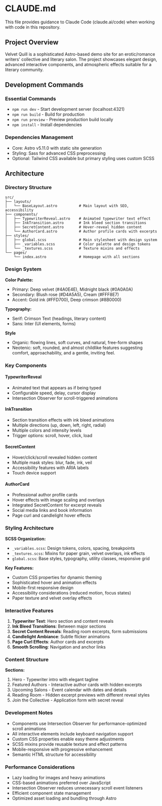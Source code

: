 # CLAUDE.md

This file provides guidance to Claude Code (claude.ai/code) when working with code in this repository.

## Project Overview

Velvet Quill is a sophisticated Astro-based demo site for an erotic/romance writers' collective and literary salon. The project showcases elegant design, advanced interactive components, and atmospheric effects suitable for a literary community.

## Development Commands

### Essential Commands
- `npm run dev` - Start development server (localhost:4321)
- `npm run build` - Build for production
- `npm run preview` - Preview production build locally
- `npm install` - Install dependencies

### Dependencies Management
- Core: Astro v5.11.0 with static site generation
- Styling: Sass for advanced CSS preprocessing
- Optional: Tailwind CSS available but primary styling uses custom SCSS

## Architecture

### Directory Structure
```
src/
├── layouts/
│   └── BaseLayout.astro          # Main layout with SEO, accessibility
├── components/
│   ├── TypewriterReveal.astro    # Animated typewriter text effect
│   ├── InkTransition.astro       # Ink bleed section transitions
│   ├── SecretContent.astro       # Hover-reveal hidden content
│   └── AuthorCard.astro          # Author profile cards with excerpts
├── styles/
│   ├── global.scss               # Main stylesheet with design system
│   ├── _variables.scss           # Color palette and design tokens
│   └── _textures.scss            # Texture mixins and effects
└── pages/
    └── index.astro               # Homepage with all sections
```

### Design System
**Color Palette:**
- Primary: Deep velvet (#4A0E4E), Midnight black (#0A0A0A)
- Secondary: Blush rose (#D4A5A5), Cream (#FFF8E7)
- Accent: Gold ink (#FFD700), Deep crimson (#8B0000)

**Typography:**
- Serif: Crimson Text (headings, literary content)
- Sans: Inter (UI elements, forms)

**Style**
- Organic: flowing lines, soft curves, and natural, free-form shapes
- Neotenic: soft, rounded, and almost childlike features suggesting comfort, approachability, and a gentle, inviting feel.

### Key Components

#### TypewriterReveal
- Animated text that appears as if being typed
- Configurable speed, delay, cursor display
- Intersection Observer for scroll-triggered animations

#### InkTransition  
- Section transition effects with ink bleed animations
- Multiple directions (up, down, left, right, radial)
- Multiple colors and intensity levels
- Trigger options: scroll, hover, click, load

#### SecretContent
- Hover/click/scroll revealed hidden content
- Multiple mask styles: blur, fade, ink, veil
- Accessibility features with ARIA labels
- Touch device support

#### AuthorCard
- Professional author profile cards
- Hover effects with image scaling and overlays
- Integrated SecretContent for excerpt reveals
- Social media links and book information
- Page curl and candlelight hover effects

### Styling Architecture

**SCSS Organization:**
- `_variables.scss`: Design tokens, colors, spacing, breakpoints
- `_textures.scss`: Mixins for paper grain, velvet overlays, ink effects
- `global.scss`: Base styles, typography, utility classes, responsive grid

**Key Features:**
- Custom CSS properties for dynamic theming
- Sophisticated hover and animation effects
- Mobile-first responsive design
- Accessibility considerations (reduced motion, focus states)
- Paper texture and velvet overlay effects

### Interactive Features

1. **Typewriter Text**: Hero section and content reveals
2. **Ink Bleed Transitions**: Between major sections
3. **Secret Content Reveals**: Reading room excerpts, form submissions
4. **Candlelight Ambiance**: Subtle flicker animations
5. **Page Curl Effects**: Author cards and excerpts
6. **Smooth Scrolling**: Navigation and anchor links

### Content Structure

**Sections:**
1. Hero - Typewriter intro with elegant tagline
2. Featured Authors - Interactive author cards with hidden excerpts
3. Upcoming Salons - Event calendar with dates and details
4. Reading Room - Hidden excerpt previews with different reveal styles
5. Join the Collective - Application form with secret reveal

### Development Notes

- Components use Intersection Observer for performance-optimized scroll animations
- All interactive elements include keyboard navigation support
- Custom CSS properties enable easy theme adjustments
- SCSS mixins provide reusable texture and effect patterns
- Mobile-responsive with progressive enhancement
- Semantic HTML structure for accessibility

### Performance Considerations

- Lazy loading for images and heavy animations
- CSS-based animations preferred over JavaScript
- Intersection Observer reduces unnecessary scroll event listeners
- Efficient component state management
- Optimized asset loading and bundling through Astro